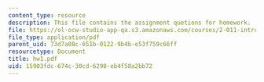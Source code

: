```yaml
---
content_type: resource
description: This file contains the assignment quetions for homework.
file: https://ol-ocw-studio-app-qa.s3.amazonaws.com/courses/2-011-introduction-to-ocean-science-and-engineering-spring-2006/15903fdc674c30cd6298eb4f58a2bb72_hw1.pdf
file_type: application/pdf
parent_uid: 73d7a08c-651b-0122-9b4b-e53f759c66ff
resourcetype: Document
title: hw1.pdf
uid: 15903fdc-674c-30cd-6298-eb4f58a2bb72
---
```

